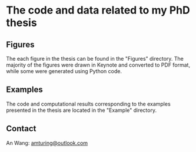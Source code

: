 The code and data related to my PhD thesis
==============

Figures
-----------------
The each figure in the thesis can be found in the "Figures" directory. The majority of the figures were drawn in Keynote and converted to PDF format, while some were generated using Python code.

Examples
-----------------
The code and computational results corresponding to the examples presented in the thesis are located in the "Example" directory.

Contact
-----------------
An Wang: amturing@outlook.com 
